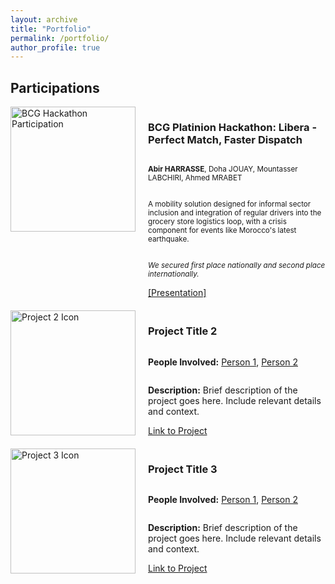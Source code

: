 ```yaml
---
layout: archive
title: "Portfolio"
permalink: /portfolio/
author_profile: true
---
```


## Participations

<div style="display: flex; margin-bottom: 20px; align-items: stretch;">
  <img src="https://github.com/abirharrasse/abirharrasse.github.io/images/BCG_hack.JPG" alt="BCG Hackathon Participation" style="width: 200px; object-fit: cover; margin-right: 20px;">
  <div style="display: flex; flex-direction: column; justify-content: space-between;">
    <h3>BCG Platinion Hackathon: Libera - Perfect Match, Faster Dispatch</h3>
    <p><small><strong>Abir HARRASSE</strong>, Doha JOUAY, Mountasser LABCHIRI, Ahmed MRABET</small></p>
    <p><small>A mobility solution designed for informal sector inclusion and integration of regular drivers into the grocery store logistics loop, with a crisis component for events like Morocco's latest earthquake.</small></p>
    <p><small><em>We secured first place nationally and second place internationally.</em></small></p>
    <a href="https://github.com/abirharrasse/abirharrasse.github.io/files/BCG_Platinion_Presentation.pdf">[Presentation]</a>
  </div>
</div>


<div style="display: flex; margin-bottom: 20px; align-items: stretch;">
  <img src="URL_to_project_image_2" alt="Project 2 Icon" style="width: 200px; object-fit: cover; margin-right: 20px;">
  <div style="display: flex; flex-direction: column; justify-content: space-between;">
    <h3>Project Title 2</h3>
    <p><strong>People Involved:</strong> <a href="link_to_person_1">Person 1</a>, <a href="link_to_person_2">Person 2</a></p>
    <p><strong>Description:</strong> Brief description of the project goes here. Include relevant details and context.</p>
    <a href="URL_to_project_2">Link to Project</a>
  </div>
</div>

<div style="display: flex; margin-bottom: 20px; align-items: stretch;">
  <img src="URL_to_project_image_3" alt="Project 3 Icon" style="width: 200px; object-fit: cover; margin-right: 20px;">
  <div style="display: flex; flex-direction: column; justify-content: space-between;">
    <h3>Project Title 3</h3>
    <p><strong>People Involved:</strong> <a href="link_to_person_1">Person 1</a>, <a href="link_to_person_2">Person 2</a></p>
    <p><strong>Description:</strong> Brief description of the project goes here. Include relevant details and context.</p>
    <a href="URL_to_project_3">Link to Project</a>
  </div>
</div>
